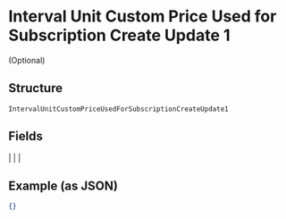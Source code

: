
# Interval Unit Custom Price Used for Subscription Create Update 1

(Optional)

## Structure

`IntervalUnitCustomPriceUsedForSubscriptionCreateUpdate1`

## Fields

|  |
| 

## Example (as JSON)

```json
{}
```

